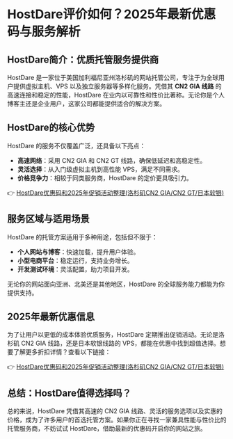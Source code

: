 # HostDare评价如何？2025年最新优惠码与服务解析

## HostDare简介：优质托管服务提供商

HostDare 是一家位于美国加利福尼亚州洛杉矶的网站托管公司，专注于为全球用户提供虚拟主机、VPS 以及独立服务器等多样化服务。凭借其 **CN2 GIA 线路** 的高速连接和稳定的性能，HostDare 在业内以可靠性和性价比著称。无论你是个人博客主还是企业用户，这家公司都能提供适合的解决方案。

## HostDare的核心优势

HostDare 的服务不仅覆盖广泛，还具备以下亮点：

- **高速网络**：采用 CN2 GIA 和 CN2 GT 线路，确保低延迟和高稳定性。
- **灵活选择**：从入门级虚拟主机到高性能 VPS，满足不同需求。
- **价格竞争力**：相较于同类服务商，HostDare 的定价更具吸引力。

👉 [HostDare优惠码和2025年促销活动整理(洛杉矶CN2 GIA/CN2 GT/日本软银)](https://bit.ly/hostdare)

## 服务区域与适用场景

HostDare 的托管方案适用于多种用途，包括但不限于：

- **个人网站与博客**：快速加载，提升用户体验。
- **小型电商平台**：稳定运行，支持业务增长。
- **开发测试环境**：灵活配置，助力项目开发。

无论你的网站面向亚洲、北美还是其他地区，HostDare 的全球服务能力都能为你提供支持。

## 2025年最新优惠信息

为了让用户以更低的成本体验优质服务，HostDare 定期推出促销活动。无论是洛杉矶 CN2 GIA 线路，还是日本软银线路的 VPS，都能在优惠中找到超值选择。想要了解更多折扣详情？查看以下链接：

👉 [HostDare优惠码和2025年促销活动整理(洛杉矶CN2 GIA/CN2 GT/日本软银)](https://bit.ly/hostdare)

## 总结：HostDare值得选择吗？

总的来说，HostDare 凭借其高速的 CN2 GIA 线路、灵活的服务选项以及实惠的价格，成为了许多用户的首选托管方案。如果你正在寻找一家兼具性能与性价比的托管服务商，不妨试试 HostDare，借助最新的优惠码开启你的网站之旅。